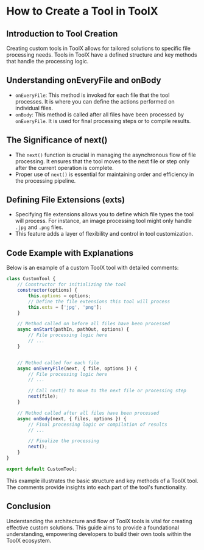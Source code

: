 # How to Create a Tool in ToolX

## Introduction to Tool Creation
Creating custom tools in ToolX allows for tailored solutions to specific file processing needs. Tools in ToolX have a defined structure and key methods that handle the processing logic.

## Understanding onEveryFile and onBody
- `onEveryFile`: This method is invoked for each file that the tool processes. It is where you can define the actions performed on individual files.
- `onBody`: This method is called after all files have been processed by `onEveryFile`. It is used for final processing steps or to compile results.

## The Significance of next()
- The `next()` function is crucial in managing the asynchronous flow of file processing. It ensures that the tool moves to the next file or step only after the current operation is complete.
- Proper use of `next()` is essential for maintaining order and efficiency in the processing pipeline.

## Defining File Extensions (exts)
- Specifying file extensions allows you to define which file types the tool will process. For instance, an image processing tool might only handle `.jpg` and `.png` files.
- This feature adds a layer of flexibility and control in tool customization.

## Code Example with Explanations
Below is an example of a custom ToolX tool with detailed comments:

```javascript
class CustomTool {
    // Constructor for initializing the tool
    constructor(options) {
        this.options = options;
        // Define the file extensions this tool will process
        this.exts = ['jpg', 'png'];
    }

    // Method called on before all files have been processed
    async onStart(pathIn, pathOut, options) {
        // File processing logic here
        // ...
    }


    // Method called for each file
    async onEveryFile(next, { file, options }) {
        // File processing logic here
        // ...

        // Call next() to move to the next file or processing step
        next(file);
    }

    // Method called after all files have been processed
    async onBody(next, { files, options }) {
        // Final processing logic or compilation of results
        // ...

        // Finalize the processing
        next();
    }
}

export default CustomTool;
```

This example illustrates the basic structure and key methods of a ToolX tool. The comments provide insights into each part of the tool's functionality.

## Conclusion
Understanding the architecture and flow of ToolX tools is vital for creating effective custom solutions. This guide aims to provide a foundational understanding, empowering developers to build their own tools within the ToolX ecosystem.
